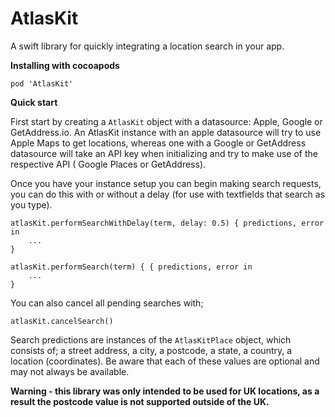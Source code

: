 # AtlasKit
A swift library for quickly integrating a location search in your app.
 
**Installing with cocoapods**
```
pod 'AtlasKit'
```

**Quick start**

First start by creating a `AtlasKit` object with a datasource: Apple, Google or GetAddress.io. An AtlasKit instance with an apple datasource will try to use Apple Maps to get locations, whereas one with a Google or GetAddress datasource will take an API key when initializing and try to make use of the respective API ( Google Places or GetAddress).

Once you have your instance setup you can begin making search requests, you can do this with or without a delay (for use with textfields that search as you type).

```
atlasKit.performSearchWithDelay(term, delay: 0.5) { predictions, error in
    ...
}

atlasKit.performSearch(term) { { predictions, error in
    ...
}
```

You can also cancel all pending searches with;
```
atlasKit.cancelSearch()
```

Search predictions are instances of the `AtlasKitPlace` object, which consists of; a street address, a city, a postcode, a state, a country, a location (coordinates). Be aware that each of these values are optional and may not always be available.

**Warning - this library was only intended to be used for UK locations, as a result the postcode value is not supported outside of the UK.**
